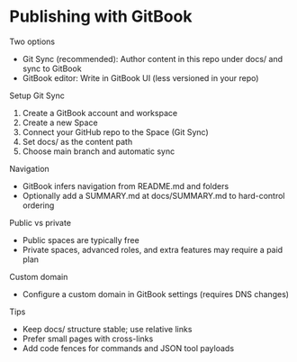 # Publishing with GitBook

Two options

- Git Sync (recommended): Author content in this repo under docs/ and sync to GitBook
- GitBook editor: Write in GitBook UI (less versioned in your repo)

Setup Git Sync

1. Create a GitBook account and workspace
2. Create a new Space
3. Connect your GitHub repo to the Space (Git Sync)
4. Set docs/ as the content path
5. Choose main branch and automatic sync

Navigation

- GitBook infers navigation from README.md and folders
- Optionally add a SUMMARY.md at docs/SUMMARY.md to hard-control ordering

Public vs private

- Public spaces are typically free
- Private spaces, advanced roles, and extra features may require a paid plan

Custom domain

- Configure a custom domain in GitBook settings (requires DNS changes)

Tips

- Keep docs/ structure stable; use relative links
- Prefer small pages with cross-links
- Add code fences for commands and JSON tool payloads
